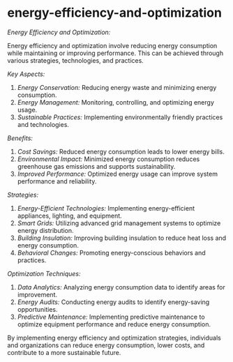 # energy-efficiency-and-optimization
*Energy Efficiency and Optimization:*

Energy efficiency and optimization involve reducing energy consumption while maintaining or improving performance. This can be achieved through various strategies, technologies, and practices.

*Key Aspects:*

1. *Energy Conservation:* Reducing energy waste and minimizing energy consumption.
2. *Energy Management:* Monitoring, controlling, and optimizing energy usage.
3. *Sustainable Practices:* Implementing environmentally friendly practices and technologies.

*Benefits:*

1. *Cost Savings:* Reduced energy consumption leads to lower energy bills.
2. *Environmental Impact:* Minimized energy consumption reduces greenhouse gas emissions and supports sustainability.
3. *Improved Performance:* Optimized energy usage can improve system performance and reliability.

*Strategies:*

1. *Energy-Efficient Technologies:* Implementing energy-efficient appliances, lighting, and equipment.
2. *Smart Grids:* Utilizing advanced grid management systems to optimize energy distribution.
3. *Building Insulation:* Improving building insulation to reduce heat loss and energy consumption.
4. *Behavioral Changes:* Promoting energy-conscious behaviors and practices.

*Optimization Techniques:*

1. *Data Analytics:* Analyzing energy consumption data to identify areas for improvement.
2. *Energy Audits:* Conducting energy audits to identify energy-saving opportunities.
3. *Predictive Maintenance:* Implementing predictive maintenance to optimize equipment performance and reduce energy consumption.

By implementing energy efficiency and optimization strategies, individuals and organizations can reduce energy consumption, lower costs, and contribute to a more sustainable future.
